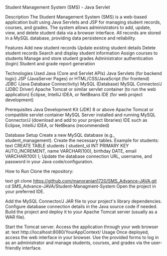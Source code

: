 Student Management System (SMS) - Java Servlet

Description
The Student Management System (SMS) is a web-based application built using Java Servlets and JSP for managing student records, courses, and grades. 
The system allows administrators to add, update, view, and delete student data via a browser interface. All records are stored in a MySQL database, providing data persistence and reliability.

Features
Add new student records
Update existing student details
Delete student records
Search and display student information
Assign courses to students
Manage and store student grades
Administrator authentication (login)
Student and grade report generation

Technologies Used
Java (Core and Servlet APIs)
Java Servlets (for backend logic)
JSP (JavaServer Pages) or HTML/CSS/JavaScript (for frontend)
JDBC (Java Database Connectivity)
MySQL (Database)
MySQL Connector/J (JDBC Driver)
Apache Tomcat or similar servlet container (to run the web application)
Eclipse, IntelliJ IDEA, or NetBeans IDE (for web project development)

Prerequisites
Java Development Kit (JDK) 8 or above
Apache Tomcat or compatible servlet container
MySQL Server installed and running
MySQL Connector/J (download and add to your project libraries)
IDE such as Eclipse, IntelliJ IDEA, or NetBeans (recommended)

Database Setup
Create a new MySQL database (e.g., student_management).
Create the necessary tables. Example for students:
text
CREATE TABLE students (
    student_id INT PRIMARY KEY AUTO_INCREMENT,
    name VARCHAR(100),
    birthday DATE,
    email VARCHAR(100)
);
Update the database connection URL, username, and password in your Java code/configuration.

How to Run
Clone the repository:

text
git clone https://github.com/manoranjan1720/SMS_Advance-JAVA.git
cd SMS_Advance-JAVA/Student-Managment-System
Open the project in your preferred IDE.

Add the MySQL Connector/J JAR file to your project's library dependencies.
Configure database connection details in the Java source code if needed.
Build the project and deploy it to your Apache Tomcat server (usually as a WAR file).

Start the Tomcat server.
Access the application through your web browser at:
text
http://localhost:8080/YourAppContext/
Usage
Once deployed, access the web interface in your browser. Use the provided forms to log in as an administrator and manage students, courses, and grades via the user-friendly interface.
